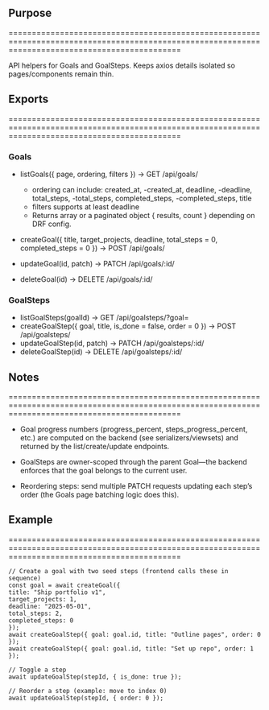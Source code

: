 ## Purpose
=================================================================================================================================================

API helpers for Goals and GoalSteps. Keeps axios details isolated so pages/components remain thin.

## Exports
=================================================================================================================================================

### Goals

- listGoals({ page, ordering, filters }) → GET /api/goals/
    * ordering can include: created_at, -created_at, deadline, -deadline, total_steps, -total_steps, completed_steps, -completed_steps, title
    * filters supports at least deadline
    * Returns array or a paginated object { results, count } depending on DRF config.

- createGoal({ title, target_projects, deadline, total_steps = 0, completed_steps = 0 }) → POST /api/goals/

- updateGoal(id, patch) → PATCH /api/goals/:id/

- deleteGoal(id) → DELETE /api/goals/:id/

### GoalSteps

- listGoalSteps(goalId) → GET /api/goalsteps/?goal=<id>
- createGoalStep({ goal, title, is_done = false, order = 0 }) → POST /api/goalsteps/
- updateGoalStep(id, patch) → PATCH /api/goalsteps/:id/
- deleteGoalStep(id) → DELETE /api/goalsteps/:id/

## Notes
=================================================================================================================================================

- Goal progress numbers (progress_percent, steps_progress_percent, etc.) are computed on the backend (see serializers/viewsets) and returned by the list/create/update endpoints.

- GoalSteps are owner-scoped through the parent Goal—the backend enforces that the goal belongs to the current user.

- Reordering steps: send multiple PATCH requests updating each step’s order (the Goals page batching logic does this).

## Example
=================================================================================================================================================

    // Create a goal with two seed steps (frontend calls these in sequence)
    const goal = await createGoal({
    title: "Ship portfolio v1",
    target_projects: 1,
    deadline: "2025-05-01",
    total_steps: 2,
    completed_steps: 0
    });
    await createGoalStep({ goal: goal.id, title: "Outline pages", order: 0 });
    await createGoalStep({ goal: goal.id, title: "Set up repo", order: 1 });

    // Toggle a step
    await updateGoalStep(stepId, { is_done: true });

    // Reorder a step (example: move to index 0)
    await updateGoalStep(stepId, { order: 0 });
